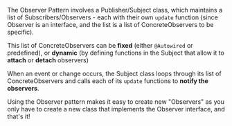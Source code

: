 The Observer Pattern involves a Publisher/Subject class, which maintains a list of Subscribers/Observers - each with
their own `update` function (since Observer is an interface, and the list is a list of ConcreteObservers to be
specific). 

This list of ConcreteObservers can be **fixed** (either `@Autowired` or predefined), or **dynamic** (by defining
functions in the Subject that allow it to **attach** or **detach** observers)

When an event or change occurs, the Subject class loops through its list of ConcreteObservers and calls each of its
`update` functions to **notify the observers**.

Using the Observer pattern makes it easy to create new "Observers" as you only have to create a new class that
implements the Observer interface, and that's it!